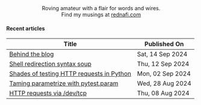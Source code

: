 <div align="center">
Roving amateur with a flair for words and wires. <br>
Find my musings at <a href="https://rednafi.com/" rel="me">rednafi.com</a>
</div>

#### Recent articles

<div align="center">

| Title | Published On |
| ----- | ------------ |
| [Behind the blog](https://rednafi.com/misc/behind_the_blog/) | Sat, 14 Sep 2024 |
| [Shell redirection syntax soup](https://rednafi.com/misc/shell_redirection/) | Thu, 12 Sep 2024 |
| [Shades of testing HTTP requests in Python](https://rednafi.com/python/testing_http_requests/) | Mon, 02 Sep 2024 |
| [Taming parametrize with pytest.param](https://rednafi.com/python/pytest_param/) | Wed, 28 Aug 2024 |
| [HTTP requests via /dev/tcp](https://rednafi.com/misc/http_requests_via_dev_tcp/) | Thu, 08 Aug 2024 |
</div>
